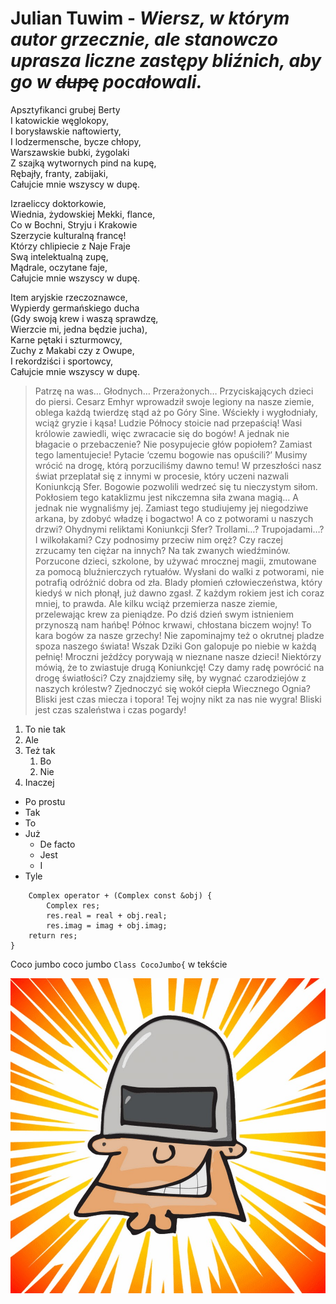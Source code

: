 # **Julian Tuwim** - *Wiersz, w którym autor grzecznie, ale stanowczo uprasza liczne zastępy bliźnich, aby go w ~~dupę~~ pocałowali.*

Apsztyfikanci grubej Berty  
I katowickie węglokopy,  
I borysławskie naftowierty,  
I lodzermensche, bycze chłopy,  
Warszawskie bubki, żygolaki  
Z szajką wytwornych pind na kupę,  
Rębajły, franty, zabijaki,  
Całujcie mnie wszyscy w dupę.  

Izraeliccy doktorkowie,  
Wiednia, żydowskiej Mekki, flance,  
Co w Bochni, Stryju i Krakowie  
Szerzycie kulturalną francę!  
Którzy chlipiecie z Naje Fraje  
Swą intelektualną zupę,  
Mądrale, oczytane faje,  
Całujcie mnie wszyscy w dupę.  

Item aryjskie rzeczoznawce,  
Wypierdy germańskiego ducha  
(Gdy swoją krew i waszą sprawdzę,  
Wierzcie mi, jedna będzie jucha),  
Karne pętaki i szturmowcy,  
Zuchy z Makabi czy z Owupe,  
I rekordziści i sportowcy,  
Całujcie mnie wszyscy w dupę.  

>Patrzę na was… Głodnych… Przerażonych… Przyciskających dzieci do piersi. Cesarz Emhyr wprowadził swoje legiony na nasze ziemie, oblega każdą twierdzę stąd aż po Góry Sine. Wściekły i wygłodniały, wciąż gryzie i kąsa! Ludzie Północy stoicie nad przepaścią! Wasi królowie zawiedli, więc zwracacie się do bogów! A jednak nie błagacie o przebaczenie? Nie posypujecie głów popiołem? Zamiast tego lamentujecie! Pytacie ‘czemu bogowie nas opuścili?’ Musimy wrócić na drogę, którą porzuciliśmy dawno temu! W przeszłości nasz świat przeplatał się z innymi w procesie, który uczeni nazwali Koniunkcją Sfer. Bogowie pozwolili wedrzeć się tu nieczystym siłom. Pokłosiem tego kataklizmu jest nikczemna siła zwana magią… A jednak nie wygnaliśmy jej. Zamiast tego studiujemy jej niegodziwe arkana, by zdobyć władzę i bogactwo! A co z potworami u naszych drzwi? Ohydnymi reliktami Koniunkcji Sfer? Trollami…? Trupojadami…? I wilkołakami? Czy podnosimy przeciw nim oręż? Czy raczej zrzucamy ten ciężar na innych? Na tak zwanych wiedźminów. Porzucone dzieci, szkolone, by używać mrocznej magii, zmutowane za pomocą bluźnierczych rytuałów. Wysłani do walki z potworami, nie potrafią odróżnić dobra od zła. Blady płomień człowieczeństwa, który kiedyś w nich płonął, już dawno zgasł. Z każdym rokiem jest ich coraz mniej, to prawda. Ale kilku wciąż przemierza nasze ziemie, przelewając krew za pieniądze. Po dziś dzień swym istnieniem przynoszą nam hańbę! Północ krwawi, chłostana biczem wojny! To kara bogów za nasze grzechy! Nie zapominajmy też o okrutnej pladze spoza naszego świata! Wszak Dziki Gon galopuje po niebie w każdą pełnię! Mroczni jeźdźcy porywają w nieznane nasze dzieci! Niektórzy mówią, że to zwiastuje drugą Koniunkcję! Czy damy radę powrócić na drogę światłości? Czy znajdziemy siłę, by wygnać czarodziejów z naszych królestw? Zjednoczyć się wokół ciepła Wiecznego Ognia? Bliski jest czas miecza i topora! Tej wojny nikt za nas nie wygra! Bliski jest czas szaleństwa i czas pogardy!  

1. To nie tak
2. Ale  
3. Też tak
    1. Bo
    2. Nie
4. Inaczej

+ Po prostu
+ Tak
+ To 
+ Już
    + De facto
    + Jest 
    + I
+ Tyle

```
    Complex operator + (Complex const &obj) {
        Complex res;
        res.real = real + obj.real;
        res.imag = imag + obj.imag;
    return res;
}
```

Coco jumbo coco jumbo ```Class CocoJumbo{``` w tekście

![Hi](https://github.com/snipam200/1.13-DMSB/blob/main/unnamed.jpg)
